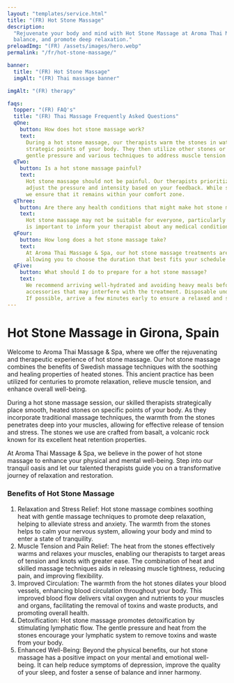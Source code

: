 ```yaml
---
layout: "templates/service.html"
title: "(FR) Hot Stone Massage"
description:
  "Rejuvenate your body and mind with Hot Stone Massage at Aroma Thai Massage & Spa in Girona. Release tension, restore
  balance, and promote deep relaxation."
preloadImg: "(FR) /assets/images/hero.webp"
permalink: "/fr/hot-stone-massage/"

banner:
  title: "(FR) Hot Stone Massage"
  imgAlt: "(FR) Thai massage banner"

imgAlt: "(FR) therapy"

faqs:
  topper: "(FR) FAQ's"
  title: "(FR) Thai Massage Frequently Asked Questions"
  qOne:
    button: How does hot stone massage work?
    text:
      During a hot stone massage, our therapists warm the stones in water at a specific temperature and place them on
      strategic points of your body. They then utilize other stones or their hands to perform the massage, applying
      gentle pressure and various techniques to address muscle tension and promote relaxation.
  qTwo:
    button: Is a hot stone massage painful?
    text:
      Hot stone massage should not be painful. Our therapists prioritize your comfort throughout the session and will
      adjust the pressure and intensity based on your feedback. While some pressure may be applied to release tension,
      we ensure that it remains within your comfort zone.
  qThree:
    button: Are there any health conditions that might make hot stone massage unsuitable?
    text:
      Hot stone massage may not be suitable for everyone, particularly individuals with specific health conditions. It
      is important to inform your therapist about any medical conditions, injuries, or sensitivities you may have.
  qFour:
    button: How long does a hot stone massage take?
    text:
      At Aroma Thai Massage & Spa, our hot stone massage treatments are available in either 90 or 120-minute sessions,
      allowing you to choose the duration that best fits your schedule and needs.
  qFive:
    button: What should I do to prepare for a hot stone massage?
    text:
      We recommend arriving well-hydrated and avoiding heavy meals before your session. Remove any jewelry or
      accessories that may interfere with the treatment. Disposable underwear is provided as clothing is not necessary.
      If possible, arrive a few minutes early to ensure a relaxed and stress-free experience.
---
```


# Hot Stone Massage in Girona, Spain

Welcome to Aroma Thai Massage & Spa, where we offer the rejuvenating and therapeutic experience of hot stone massage.
Our hot stone massage combines the benefits of Swedish massage techniques with the soothing and healing properties of
heated stones. This ancient practice has been utilized for centuries to promote relaxation, relieve muscle tension, and
enhance overall well-being.

During a hot stone massage session, our skilled therapists strategically place smooth, heated stones on specific points
of your body. As they incorporate traditional massage techniques, the warmth from the stones penetrates deep into your
muscles, allowing for effective release of tension and stress. The stones we use are crafted from basalt, a volcanic
rock known for its excellent heat retention properties.

At Aroma Thai Massage & Spa, we believe in the power of hot stone massage to enhance your physical and mental
well-being. Step into our tranquil oasis and let our talented therapists guide you on a transformative journey of
relaxation and restoration.

### Benefits of Hot Stone Massage

1.  Relaxation and Stress Relief: Hot stone massage combines soothing heat with gentle massage techniques to promote
    deep relaxation, helping to alleviate stress and anxiety. The warmth from the stones helps to calm your nervous
    system, allowing your body and mind to enter a state of tranquility.
2.  Muscle Tension and Pain Relief: The heat from the stones effectively warms and relaxes your muscles, enabling our
    therapists to target areas of tension and knots with greater ease. The combination of heat and skilled massage
    techniques aids in releasing muscle tightness, reducing pain, and improving flexibility.
3.  Improved Circulation: The warmth from the hot stones dilates your blood vessels, enhancing blood circulation
    throughout your body. This improved blood flow delivers vital oxygen and nutrients to your muscles and organs,
    facilitating the removal of toxins and waste products, and promoting overall health.
4.  Detoxification: Hot stone massage promotes detoxification by stimulating lymphatic flow. The gentle pressure and
    heat from the stones encourage your lymphatic system to remove toxins and waste from your body.
5.  Enhanced Well-Being: Beyond the physical benefits, our hot stone massage has a positive impact on your mental and
    emotional well-being. It can help reduce symptoms of depression, improve the quality of your sleep, and foster a
    sense of balance and inner harmony.
